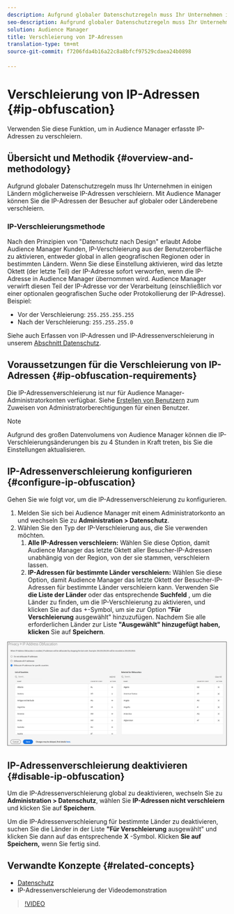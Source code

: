 ```yaml
---
description: Aufgrund globaler Datenschutzregeln muss Ihr Unternehmen in einigen Ländern möglicherweise IP-Adressen verschleiern. Mit Audience Manager können Sie die IP-Adressen der Besucher auf globaler oder Länderebene verschleiern.
seo-description: Aufgrund globaler Datenschutzregeln muss Ihr Unternehmen in einigen Ländern möglicherweise IP-Adressen verschleiern. Mit Audience Manager können Sie die IP-Adressen der Besucher auf globaler oder Länderebene verschleiern.
solution: Audience Manager
title: Verschleierung von IP-Adressen
translation-type: tm+mt
source-git-commit: f7206fda4b16a22c8a8bfcf97529cdaea24b0898

---
```



# Verschleierung von IP-Adressen {#ip-obfuscation}

Verwenden Sie diese Funktion, um in Audience Manager erfasste IP-Adressen zu verschleiern.

## Übersicht und Methodik {#overview-and-methodology}

Aufgrund globaler Datenschutzregeln muss Ihr Unternehmen in einigen Ländern möglicherweise IP-Adressen verschleiern. Mit Audience Manager können Sie die IP-Adressen der Besucher auf globaler oder Länderebene verschleiern.

### IP-Verschleierungsmethode

Nach den Prinzipien von &quot;Datenschutz nach Design&quot; erlaubt Adobe Audience Manager Kunden, IP-Verschleierung aus der Benutzeroberfläche zu aktivieren, entweder global in allen geografischen Regionen oder in bestimmten Ländern. Wenn Sie diese Einstellung aktivieren, wird das letzte Oktett (der letzte Teil) der IP-Adresse sofort verworfen, wenn die IP-Adresse in Audience Manager übernommen wird. Audience Manager verwirft diesen Teil der IP-Adresse vor der Verarbeitung (einschließlich vor einer optionalen geografischen Suche oder Protokollierung der IP-Adresse). Beispiel:

* Vor der Verschleierung: `255.255.255.255`
* Nach der Verschleierung: `255.255.255.0`

Siehe auch Erfassen von IP-Adressen und IP-Adressenverschleierung in unserem [Abschnitt Datenschutz](/help/using/overview/data-security-and-privacy/data-privacy.md).

## Voraussetzungen für die Verschleierung von IP-Adressen {#ip-obfuscation-requirements}

Die IP-Adressenverschleierung ist nur für Audience Manager-Administratorkonten verfügbar. Siehe [Erstellen von Benutzern](/help/using/features/administration/administration-overview.md#create-users) zum Zuweisen von Administratorberechtigungen für einen Benutzer.

>[!NOTE]
>
> Aufgrund des großen Datenvolumens von Audience Manager können die IP-Verschleierungsänderungen bis zu 4 Stunden in Kraft treten, bis Sie die Einstellungen aktualisieren.

## IP-Adressenverschleierung konfigurieren {#configure-ip-obfuscation}

Gehen Sie wie folgt vor, um die IP-Adressenverschleierung zu konfigurieren.

1. Melden Sie sich bei Audience Manager mit einem Administratorkonto an und wechseln Sie zu **Administration &gt; Datenschutz**.
2. Wählen Sie den Typ der IP-Verschleierung aus, die Sie verwenden möchten.
   1. **Alle IP-Adressen verschleiern:** Wählen Sie diese Option, damit Audience Manager das letzte Oktett aller Besucher-IP-Adressen unabhängig von der Region, von der sie stammen, verschleiern lassen.
   2. **IP-Adressen für bestimmte Länder verschleiern:** Wählen Sie diese Option, damit Audience Manager das letzte Oktett der Besucher-IP-Adressen für bestimmte Länder verschleiern kann. Verwenden Sie **die Liste der Länder** oder das entsprechende **Suchfeld** , um die Länder zu finden, um die IP-Verschleierung zu aktivieren, und klicken Sie auf das +-Symbol, um sie zur Option **&quot;Für Verschleierung** ausgewählt&quot; hinzuzufügen. Nachdem Sie alle erforderlichen Länder zur Liste **&quot;Ausgewählt&quot; hinzugefügt haben, klicken** Sie auf **Speichern**.

![](assets/ip-obfuscation.png)

## IP-Adressenverschleierung deaktivieren {#disable-ip-obfuscation}

Um die IP-Adressenverschleierung global zu deaktivieren, wechseln Sie zu **Administration &gt; Datenschutz**, wählen Sie **IP-Adressen nicht verschleiern** und klicken Sie auf **Speichern**.

Um die IP-Adressenverschleierung für bestimmte Länder zu deaktivieren, suchen Sie die Länder in der Liste **&quot;Für Verschleierung** ausgewählt&quot; und klicken Sie dann auf das entsprechende **X** -Symbol. Klicken **Sie auf Speichern,** wenn Sie fertig sind.

## Verwandte Konzepte {#related-concepts}

* [Datenschutz](/help/using/overview/data-security-and-privacy/data-privacy.md)
* IP-Adressenverschleierung der Videodemonstration
>[!VIDEO](https://video.tv.adobe.com/v/27218/?captions=ger)

